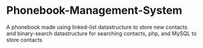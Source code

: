 # Phonebook-Management-System
A phonebook made using linked-list datastructure to store new contacts and binary-search datastructure for searching contacts, php, and MySQL to store contacts
